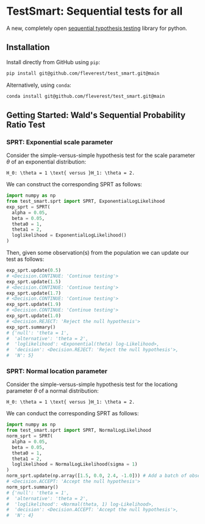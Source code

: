 # TestSmart: Sequential tests for all

A new, completely open [sequential typothesis testing](https://en.wikipedia.org/wiki/Sequential_analysis)
library for python.


## Installation

Install directly from GitHub using ``pip``:
```sh
pip install git@github.com/fleverest/test_smart.git@main
```

Alternatively, using ``conda``:
```sh
conda install git@github.com/fleverest/test_smart.git@main
```


## Getting Started: Wald's Sequential Probability Ratio Test


### SPRT: Exponential scale parameter

Consider the simple-versus-simple hypothesis test for the scale parameter $\theta$ of
an exponential distribution:

```{math}
H_0: \theta = 1 \text{ versus }H_1: \theta = 2.
```

We can construct the corresponding SPRT as follows:

```python
import numpy as np
from test_smart.sprt import SPRT, ExponentialLogLikelihood
exp_sprt = SPRT(
  alpha = 0.05,
  beta = 0.05,
  theta0 = 1,
  theta1 = 2,
  loglikelihood = ExponentialLogLikelihood()
)
```

Then, given some observation(s) from the population we can update our test as
follows:

```python
exp_sprt.update(0.5)
# <Decision.CONTINUE: 'Continue testing'>
exp_sprt.update(1.5)
# <Decision.CONTINUE: 'Continue testing'>
exp_sprt.update(1.7)
# <Decision.CONTINUE: 'Continue testing'>
exp_sprt.update(1.9)
# <Decision.CONTINUE: 'Continue testing'>
exp_sprt.update(1.0)
# <Decision.REJECT: 'Reject the null hypothesis'>
exp_sprt.summary()
# {'null': 'theta = 1',
#  'alternative': 'theta = 2',
#  'loglikelihood': <Exponential(theta) log-Likelihood>,
#  'decision': <Decision.REJECT: 'Reject the null hypothesis'>,
#  'N': 5}
```

### SPRT: Normal location parameter

Consider the simple-versus-simple hypothesis test for the locationg parameter $\theta$
of a normal distribution:

```{math}
H_0: \theta = 1 \text{ versus }H_1: \theta = 2.
```

We can conduct the corresponding SPRT as follows:

```python
import numpy as np
from test_smart.sprt import SPRT, NormalLogLikelihood
norm_sprt = SPRT(
  alpha = 0.05,
  beta = 0.05,
  theta0 = 1,
  theta1 = 2,
  loglikelihood = NormalLogLikelihood(sigma = 1)
)
norm_sprt.update(np.array([1.5, 0.0, 2.4, -1.0])) # Add a batch of observations
# <Decision.ACCEPT: 'Accept the null hypothesis'>
norm_sprt.summary()
# {'null': 'theta = 1',
#  'alternative': 'theta = 2',
#  'loglikelihood': <Normal(theta, 1) log-Likelihood>,
#  'decision': <Decision.ACCEPT: 'Accept the null hypothesis'>,
#  'N': 4}
```
